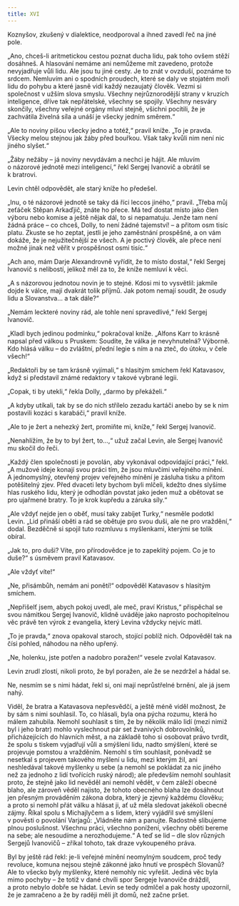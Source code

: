 ```yaml
---
title: XVI
---
```


Koznyšov, zkušený v dialektice, neodporoval a ihned zavedl řeč na jiné pole.

„Ano, chceš-li aritmetickou cestou poznat ducha lidu, pak toho ovšem stěží dosáhneš. A hlasování nemáme ani nemůžeme mít zavedeno, protože nevyjadřuje vůli lidu. Ale jsou tu jiné cesty. Je to znát v ovzduší, poznáme to srdcem. Nemluvím ani o spodních proudech, které se daly ve stojatém moři lidu do pohybu a které jasně vidí každý nezaujatý člověk. Vezmi si společnost v užším slova smyslu. Všechny nejrůznorodější strany v kruzích inteligence, dříve tak nepřátelské, všechny se spojily. Všechny nesváry skončily, všechny veřejné orgány mluví stejně, všichni pocítili, že je zachvátila živelná síla a unáší je všecky jedním směrem.“

„Ale to noviny píšou všecky jedno a totéž,“ pravil kníže. „To je pravda. Všecky melou stejnou jak žáby před bouřkou. Však taky kvůli nim není nic jiného slyšet.“

„Žáby nežáby – já noviny nevydávám a nechci je hájit. Ale mluvím o názorové jednotě mezi inteligencí,“ řekl Sergej Ivanovič a obrátil se k bratrovi.

Levin chtěl odpovědět, ale starý kníže ho předešel.

„Inu, o té názorové jednotě se taky dá říci leccos jiného,“ pravil. „Třeba můj zeťáček Stěpan Arkaďjič, znáte ho přece. Má teď dostat místo jako člen výboru nebo komise a ještě nějak dál, to si nepamatuju. Jenže tam není žádná práce – co chceš, Dolly, to není žádné tajemství! – a přitom osm tisíc platu. Zkuste se ho zeptat, jestli je jeho zaměstnání prospěšné, a on vám dokáže, že je nejužitečnější ze všech. A je poctivý člověk, ale přece není možné jinak než věřit v prospěšnost osmi tisíc.“

„Ach ano, mám Darje Alexandrovně vyřídit, že to místo dostal,“ řekl Sergej Ivanovič s nelibostí, jelikož měl za to, že kníže nemluví k věci.

„A s názorovou jednotou novin je to stejné. Kdosi mi to vysvětlil: jakmile dojde k válce, mají dvakrát tolik příjmů. Jak potom nemají soudit, že osudy lidu a Slovanstva… a tak dále?“

„Nemám leckteré noviny rád, ale tohle není spravedlivé,“ řekl Sergej Ivanovič.

„Kladl bych jedinou podmínku,“ pokračoval kníže. „Alfons Karr to krásně napsal před válkou s Pruskem: Soudíte, že válka je nevyhnutelná? Výborně. Kdo hlásá válku – do zvláštní, přední legie s ním a na zteč, do útoku, v čele všech!“

„Redaktoři by se tam krásně vyjímali,“ s hlasitým smíchem řekl Katavasov, když si představil známé redaktory v takové vybrané legii.

„Copak, ti by utekli,“ řekla Dolly, „darmo by překáželi.“

„A kdyby utíkali, tak by se do nich střílelo zezadu kartáči anebo by se k nim postavili kozáci s karabáči,“ pravil kníže.

„Ale to je žert a nehezký žert, promiňte mi, kníže,“ řekl Sergej Ivanovič.

„Nenahlížím, že by to byl žert, to…,“ užuž začal Levin, ale Sergej Ivanovič mu skočil do řeči.

„Každý člen společnosti je povolán, aby vykonával odpovídající práci,“ řekl. „A mužové ideje konají svou práci tím, že jsou mluvčími veřejného mínění. A jednomyslný, otevřený projev veřejného mínění je zásluha tisku a přitom potěšitelný zjev. Před dvaceti lety bychom byli mlčeli, kdežto dnes slyšíme hlas ruského lidu, který je odhodlán povstat jako jeden muž a obětovat se pro ujařmené bratry. To je krok kupředu a záruka síly.“

„Ale vždyť nejde jen o oběť, musí taky zabíjet Turky,“ nesměle podotkl Levin. „Lid přináší oběti a rád se obětuje pro svou duši, ale ne pro vraždění,“ dodal. Bezděčně si spojil tuto rozmluvu s myšlenkami, kterými se tolik obíral.

„Jak to, pro duši? Víte, pro přírodovědce je to zapeklitý pojem. Co je to duše?“ s úsměvem pravil Katavasov.

„Ale vždyť víte!“

„Ne, přisámbůh, nemám ani ponětí!“ odpověděl Katavasov s hlasitým smíchem.

„Nepřišelť jsem, abych pokoj uvedl, ale meč, praví Kristus,“ přispěchal se svou námitkou Sergej Ivanovič, klidně uváděje jako naprosto pochopitelnou věc právě ten výrok z evangelia, který Levina vždycky nejvíc mátl.

„To je pravda,“ znova opakoval staroch, stojící poblíž nich. Odpověděl tak na čísi pohled, náhodou na něho upřený.

„Ne, holenku, jste potřen a nadobro poražen!“ vesele zvolal Katavasov.

Levin zrudl zlostí, nikoli proto, že byl poražen, ale že se nezdržel a hádal se.

Ne, nesmím se s nimi hádat, řekl si, oni mají neprůstřelné brnění, ale já jsem nahý.

Viděl, že bratra a Katavasova nepřesvědčí, a ještě méně viděl možnost, že by sám s nimi souhlasil. To, co hlásali, byla ona pýcha rozumu, která ho málem zahubila. Nemohl souhlasit s tím, že by několik málo lidí (mezi nimiž byl i jeho bratr) mohlo vyslechnout pár set žvanivých dobrovolníků, přicházejících do hlavních měst, a na základě toho si osobovat právo tvrdit, že spolu s tiskem vyjadřují vůli a smýšlení lidu, nadto smýšlení, které se projevuje pomstou a vražděním. Nemohl s tím souhlasit, poněvadž se nesetkal s projevem takového myšlení u lidu, mezi kterým žil, ani neshledával takové myšlenky u sebe (a nemohl se pokládat za nic jiného než za jednoho z lidí tvořících ruský národ); ale především nemohl souhlasit proto, že stejně jako lid nevěděl ani nemohl vědět, v čem záleží obecné blaho, ale zároveň věděl najisto, že tohoto obecného blaha lze dosáhnout jen přesným prováděním zákona dobra, který je zjevný každému člověku; a proto si nemohl přát válku a hlásat ji, ať už měla sledovat jakékoli obecné zájmy. Říkal spolu s Michajlyčem a s lidem, který vyjádřil své smýšlení v pověsti o povolání Varjagů: „Vládněte nám a panujte. Radostně slibujeme plnou poslušnost. Všechnu práci, všechno ponížení, všechny oběti bereme na sebe; ale nesoudíme a nerozhodujeme.“ A teď se lid – dle slov různých Sergejů Ivanovičů – zříkal tohoto, tak draze vykoupeného práva.

Byl by ještě rád řekl: je-li veřejné mínění neomylným soudcem, proč tedy revoluce, komuna nejsou stejně zákonné jako hnutí ve prospěch Slovanů? Ale to všecko byly myšlenky, které nemohly nic vyřešit. Jediná věc byla mimo pochyby – že totiž v dané chvíli spor Sergeje Ivanoviče dráždil, a proto nebylo dobře se hádat. Levin se tedy odmlčel a pak hosty upozornil, že je zamračeno a že by raději měli jít domů, než začne pršet.
